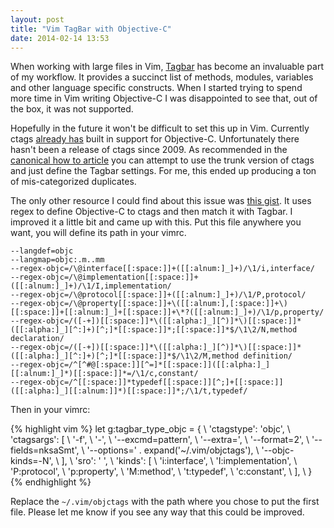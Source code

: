 ```yaml
---
layout: post
title: "Vim TagBar with Objective-C"
date: 2014-02-14 13:53
---
```


When working with large files in Vim,
[Tagbar](http://majutsushi.github.io/tagbar/) has become an invaluable
part of my workflow. It provides a succinct list of methods, modules,
variables and other language specific constructs. When I started trying
to spend more time in Vim writing Objective-C I was disappointed to see
that, out of the box, it was not supported.

Hopefully in the future it won't be difficult to set this up in Vim.
Currently ctags [already
has](https://svn.code.sf.net/p/ctags/code/trunk/objc.c) built in support
for Objective-C. Unfortunately there hasn't been a release of ctags
since 2009. As recommended in the [canonical how to
article](http://bastibe.de/2011-12-04-how-to-make-tagbar-work-with-objective-c.html)
you can attempt to use the trunk version of ctags and just define the
Tagbar settings. For me, this ended up producing a ton of
mis-categorized duplicates.

The only other resource I could find about this issue was [this
gist](https://gist.github.com/yamaya/5598909). It uses regex to define
Objective-C to ctags and then match it with Tagbar. I improved it a
little bit and came up with this. Put this file anywhere you want, you
will define its path in your vimrc.

```
--langdef=objc
--langmap=objc:.m..mm
--regex-objc=/\@interface[[:space:]]+([[:alnum:]_]+)/\1/i,interface/
--regex-objc=/\@implementation[[:space:]]+([[:alnum:]_]+)/\1/I,implementation/
--regex-objc=/\@protocol[[:space:]]+([[:alnum:]_]+)/\1/P,protocol/
--regex-objc=/\@property[[:space:]]+\([[:alnum:],[:space:]]+\)[[:space:]]+[[:alnum:]_]+[[:space:]]+\*?([[:alnum:]_]+)/\1/p,property/
--regex-objc=/([-+])[[:space:]]*\([[:alpha:]_][^)]*\)[[:space:]]*([[:alpha:]_][^:]+)[^;]*[[:space:]]*;[[:space:]]*$/\1\2/N,method declaration/
--regex-objc=/([-+])[[:space:]]*\([[:alpha:]_][^)]*\)[[:space:]]*([[:alpha:]_][^:]+)[^;]*[[:space:]]*$/\1\2/M,method definition/
--regex-objc=/^[^#@[:space:]][^=]*[[:space:]]([[:alpha:]_][[:alnum:]_]*)[[:space:]]*=/\1/c,constant/
--regex-objc=/^[[:space:]]*typedef[[:space:]][^;]+[[:space:]]([[:alpha:]_][[:alnum:]]*)[[:space:]]*;/\1/t,typedef/
```

Then in your vimrc:

{% highlight vim %}
let g:tagbar_type_objc = {
  \ 'ctagstype': 'objc',
  \ 'ctagsargs': [
    \ '-f',
    \ '-',
    \ '--excmd=pattern',
    \ '--extra=',
    \ '--format=2',
    \ '--fields=nksaSmt',
    \ '--options=' . expand('~/.vim/objctags'),
    \ '--objc-kinds=-N',
  \ ],
  \ 'sro': ' ',
  \ 'kinds': [
    \	'i:interface',
    \	'I:implementation',
    \	'P:protocol',
    \	'p:property',
    \	'M:method',
    \	't:typedef',
    \	'c:constant',
  \ ],
\ }
{% endhighlight %}

Replace the `~/.vim/objctags` with the path where you chose to put the
first file. Please let me know if you see any way that this could be
improved.
